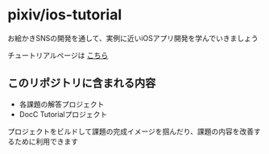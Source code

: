 # pixiv/ios-tutorial

お絵かきSNSの開発を通して、実例に近いiOSアプリ開発を学んでいきましょう

チュートリアルページは [こちら](https://pixiv.github.io/ios-tutorial/tutorials/tableofcontents)

## このリポジトリに含まれる内容
- 各課題の解答プロジェクト
- DocC Tutorialプロジェクト

プロジェクトをビルドして課題の完成イメージを掴んだり、課題の内容を改善するために利用できます

